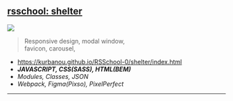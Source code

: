 ## [rsschool: shelter](https://github.com/kurbanou/RSSchool-0/shelter)

[<img src="https://kurbanou.github.io/RSSchool-0/shelter/shelter.gif">](https://kurbanou.github.io/RSSchool-0/shelter/index.html)

> Responsive design, modal window,  
> favicon, carousel,

- https://kurbanou.github.io/RSSchool-0/shelter/index.html
- **_JAVASCRIPT, CSS(SASS), HTML(BEM)_**
- _Modules, Classes, JSON_
- _Webpack, Figma(Pixso), PixelPerfect_

---
